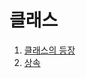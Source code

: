# 클래스

  1. [클래스의 등장](https://github.com/Nighthom/Files/tree/main/Study/C++/Class/%ED%81%B4%EB%9E%98%EC%8A%A4%EC%9D%98%20%EB%93%B1%EC%9E%A5)
  2. [상속]()
